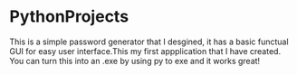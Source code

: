 # PythonProjects
This is a simple password generator that I desgined, it has a basic functual GUI for easy user interface.This my first appplication
that I have created. You can turn this into an .exe by using py to exe and it works great! 
